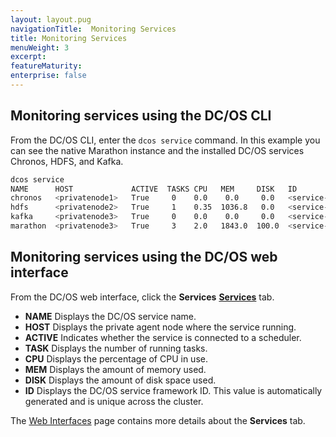 ```yaml
---
layout: layout.pug
navigationTitle:  Monitoring Services
title: Monitoring Services
menuWeight: 3
excerpt:
featureMaturity:
enterprise: false
---
```


<!-- This source repo for this topic is https://github.com/dcos/dcos-docs -->


## Monitoring services using the DC/OS CLI

From the DC/OS CLI, enter the `dcos service` command. In this example you can see the native Marathon instance and the installed DC/OS services Chronos, HDFS, and Kafka.

```bash
dcos service
NAME      HOST             ACTIVE  TASKS CPU   MEM     DISK   ID
chronos   <privatenode1>   True     0    0.0    0.0     0.0   <service-id1>
hdfs      <privatenode2>   True     1    0.35  1036.8   0.0   <service-id2>
kafka     <privatenode3>   True     0    0.0    0.0     0.0   <service-id3>
marathon  <privatenode3>   True     3    2.0   1843.0  100.0  <service-id4>
```

## Monitoring services using the DC/OS web interface

From the DC/OS web interface, click the **Services** [**Services**](/1.7/usage/webinterface/#services) tab. 

*   **NAME** Displays the DC/OS service name.
*   **HOST** Displays the private agent node where the service running.
*   **ACTIVE** Indicates whether the service is connected to a scheduler.
*   **TASK** Displays the number of running tasks.
*   **CPU** Displays the percentage of CPU in use.
*   **MEM** Displays the amount of memory used.
*   **DISK** Displays the amount of disk space used.
*   **ID** Displays the DC/OS service framework ID. This value is automatically generated and is unique across the cluster.

The [Web Interfaces](/1.7/usage/webinterface/#services) page contains more details about the **Services** tab. 
